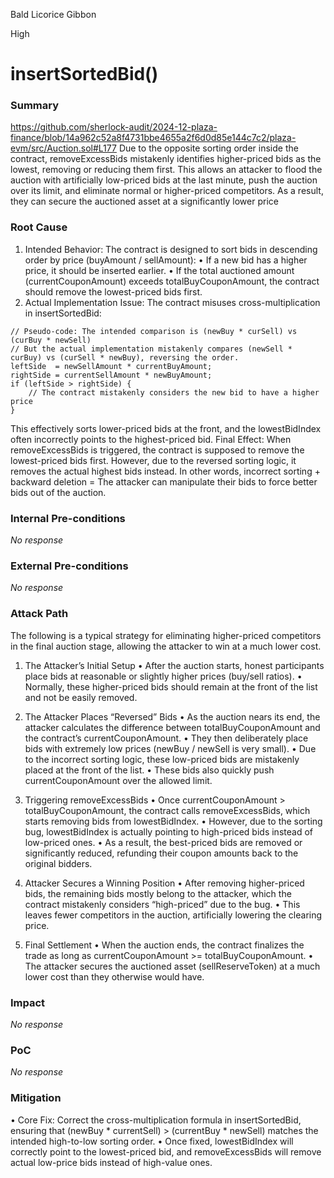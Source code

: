Bald Licorice Gibbon

High

# insertSortedBid()

### Summary

https://github.com/sherlock-audit/2024-12-plaza-finance/blob/14a962c52a8f4731bbe4655a2f6d0d85e144c7c2/plaza-evm/src/Auction.sol#L177
Due to the opposite sorting order inside the contract, removeExcessBids mistakenly identifies higher-priced bids as the lowest, removing or reducing them first. This allows an attacker to flood the auction with artificially low-priced bids at the last minute, push the auction over its limit, and eliminate normal or higher-priced competitors. As a result, they can secure the auctioned asset at a significantly lower price

### Root Cause

1.	Intended Behavior:
The contract is designed to sort bids in descending order by price (buyAmount / sellAmount):
	•	If a new bid has a higher price, it should be inserted earlier.
	•	If the total auctioned amount (currentCouponAmount) exceeds totalBuyCouponAmount, the contract should remove the lowest-priced bids first.
2.	Actual Implementation Issue:
The contract misuses cross-multiplication in insertSortedBid:
```solidity
// Pseudo-code: The intended comparison is (newBuy * curSell) vs (curBuy * newSell)
// But the actual implementation mistakenly compares (newSell * curBuy) vs (curSell * newBuy), reversing the order.
leftSide  = newSellAmount * currentBuyAmount;
rightSide = currentSellAmount * newBuyAmount;
if (leftSide > rightSide) { 
    // The contract mistakenly considers the new bid to have a higher price
}
```
This effectively sorts lower-priced bids at the front, and the lowestBidIndex often incorrectly points to the highest-priced bid.
Final Effect: When removeExcessBids is triggered, the contract is supposed to remove the lowest-priced bids first. However, due to the reversed sorting logic, it removes the actual highest bids instead.
	In other words, incorrect sorting + backward deletion = The attacker can manipulate their bids to force better bids out of the auction.

### Internal Pre-conditions

_No response_

### External Pre-conditions

_No response_

### Attack Path

The following is a typical strategy for eliminating higher-priced competitors in the final auction stage, allowing the attacker to win at a much lower cost.

1. The Attacker’s Initial Setup
	•	After the auction starts, honest participants place bids at reasonable or slightly higher prices (buy/sell ratios).
	•	Normally, these higher-priced bids should remain at the front of the list and not be easily removed.

2. The Attacker Places “Reversed” Bids
	•	As the auction nears its end, the attacker calculates the difference between totalBuyCouponAmount and the contract’s currentCouponAmount.
	•	They then deliberately place bids with extremely low prices (newBuy / newSell is very small).
	•	Due to the incorrect sorting logic, these low-priced bids are mistakenly placed at the front of the list.
	•	These bids also quickly push currentCouponAmount over the allowed limit.

3. Triggering removeExcessBids
	•	Once currentCouponAmount > totalBuyCouponAmount, the contract calls removeExcessBids, which starts removing bids from lowestBidIndex.
	•	However, due to the sorting bug, lowestBidIndex is actually pointing to high-priced bids instead of low-priced ones.
	•	As a result, the best-priced bids are removed or significantly reduced, refunding their coupon amounts back to the original bidders.

4. Attacker Secures a Winning Position
	•	After removing higher-priced bids, the remaining bids mostly belong to the attacker, which the contract mistakenly considers “high-priced” due to the bug.
	•	This leaves fewer competitors in the auction, artificially lowering the clearing price.

5. Final Settlement
	•	When the auction ends, the contract finalizes the trade as long as currentCouponAmount >= totalBuyCouponAmount.
	•	The attacker secures the auctioned asset (sellReserveToken) at a much lower cost than they otherwise would have.

### Impact

_No response_

### PoC

_No response_

### Mitigation

•	Core Fix: Correct the cross-multiplication formula in insertSortedBid, ensuring that (newBuy * currentSell) > (currentBuy * newSell) matches the intended high-to-low sorting order.
	•	Once fixed, lowestBidIndex will correctly point to the lowest-priced bid, and removeExcessBids will remove actual low-price bids instead of high-value ones.